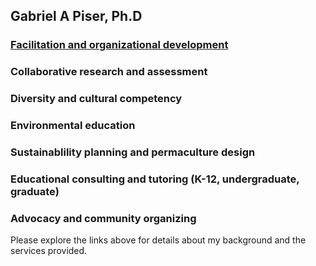 ## Gabriel A Piser, Ph.D 

### [Facilitation and organizational development](gabriel215.github.io/Facilitation)
### Collaborative research and assessment  
### Diversity and cultural competency  
### Environmental education
### Sustainablility planning and permaculture design 
### Educational consulting and tutoring (K-12, undergraduate, graduate) 
### Advocacy and community organizing 

Please explore the links above for details about my background and the services provided.

